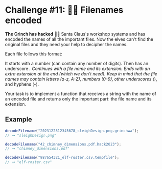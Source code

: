 # Challenge #11: 🏴‍☠️ Filenames encoded

**The Grinch has hacked** 🏴‍☠️ Santa Claus's workshop systems and has encoded the names of all the important files. Now the elves can't find the original files and they need your help to decipher the names.

Each file follows this format:

It starts with a number (can contain any number of digits).
Then has an underscore _.
Continues with a file name and its extension.
Ends with an extra extension at the end (which we don't need).
Keep in mind that the file names may contain letters (a-z, A-Z), numbers (0-9), other underscores (_), and hyphens (-).

Your task is to implement a function that receives a string with the name of an encoded file and returns only the important part: the file name and its extension.

## Example

```javascript
decodeFilename("2023122512345678_sleighDesign.png.grinchwa");
// ➞ "sleighDesign.png"

decodeFilename("42_chimney_dimensions.pdf.hack2023");
// ➞ "chimney_dimensions.pdf"

decodeFilename("987654321_elf-roster.csv.tempfile");
// ➞ "elf-roster.csv"
```
